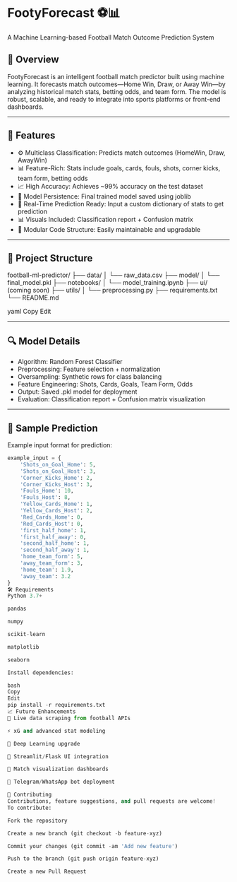 # FootyForecast ⚽📊  
A Machine Learning-based Football Match Outcome Prediction System

## 📌 Overview  
FootyForecast is an intelligent football match predictor built using machine learning. It forecasts match outcomes—Home Win, Draw, or Away Win—by analyzing historical match stats, betting odds, and team form. The model is robust, scalable, and ready to integrate into sports platforms or front-end dashboards.

---

## 🚀 Features  

- ⚙️ Multiclass Classification: Predicts match outcomes (HomeWin, Draw, AwayWin)  
- 📊 Feature-Rich: Stats include goals, cards, fouls, shots, corner kicks, team form, betting odds  
- 📈 High Accuracy: Achieves ~99% accuracy on the test dataset  
- 💾 Model Persistence: Final trained model saved using joblib  
- 🧪 Real-Time Prediction Ready: Input a custom dictionary of stats to get prediction  
- 📊 Visuals Included: Classification report + Confusion matrix  
- 🧱 Modular Code Structure: Easily maintainable and upgradable  

---

## 📂 Project Structure  

football-ml-predictor/ ├── data/ │ └── raw_data.csv ├── model/ │ └── final_model.pkl ├── notebooks/ │ └── model_training.ipynb ├── ui/ (coming soon) ├── utils/ │ └── preprocessing.py ├── requirements.txt └── README.md

yaml
Copy
Edit

---

## 🔍 Model Details  

- Algorithm: Random Forest Classifier  
- Preprocessing: Feature selection + normalization  
- Oversampling: Synthetic rows for class balancing  
- Feature Engineering: Shots, Cards, Goals, Team Form, Odds  
- Output: Saved .pkl model for deployment  
- Evaluation: Classification report + Confusion matrix visualization

---

## 🧪 Sample Prediction  

Example input format for prediction:

```python
example_input = {
    'Shots_on_Goal_Home': 5,
    'Shots_on_Goal_Host': 3,
    'Corner_Kicks_Home': 2,
    'Corner_Kicks_Host': 3,
    'Fouls_Home': 10,
    'Fouls_Host': 8,
    'Yellow_Cards_Home': 1,
    'Yellow_Cards_Host': 2,
    'Red_Cards_Home': 0,
    'Red_Cards_Host': 0,
    'first_half_home': 1,
    'first_half_away': 0,
    'second_half_home': 1,
    'second_half_away': 1,
    'home_team_form': 5,
    'away_team_form': 3,
    'home_team': 1.9,
    'away_team': 3.2
}
🛠 Requirements
Python 3.7+

pandas

numpy

scikit-learn

matplotlib

seaborn

Install dependencies:

bash
Copy
Edit
pip install -r requirements.txt
📈 Future Enhancements
🔌 Live data scraping from football APIs

⚡ xG and advanced stat modeling

🧠 Deep Learning upgrade

🎯 Streamlit/Flask UI integration

🧩 Match visualization dashboards

📲 Telegram/WhatsApp bot deployment

🤝 Contributing
Contributions, feature suggestions, and pull requests are welcome!
To contribute:

Fork the repository

Create a new branch (git checkout -b feature-xyz)

Commit your changes (git commit -am 'Add new feature')

Push to the branch (git push origin feature-xyz)

Create a new Pull Request

